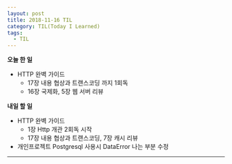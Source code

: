 ```yaml
---
layout: post
title: 2018-11-16 TIL
category: TIL(Today I Learned)
tags:
  - TIL
---
```




**오늘 한 일**

- HTTP 완벽 가이드
  - 17장 내용 협상과 트랜스코딩 까지 1회독
  - 16장 국제화, 5장 웹 서버 리뷰

**내일 할 일**

- HTTP 완벽 가이드
  - 1장 Http 개관 2회독 시작
  - 17장 내용 협상과 트랜스코딩, 7장 캐시 리뷰
- 개인프로젝트 Postgresql 사용시 DataError 나는 부분 수정

---


